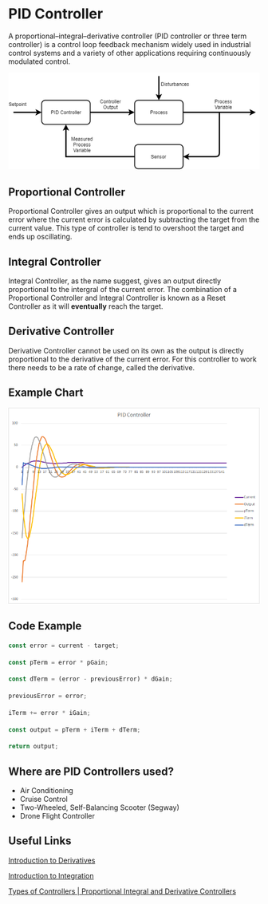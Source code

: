 # PID Controller

A proportional–integral–derivative controller (PID controller or three term controller) is a control loop feedback mechanism widely used in industrial control systems and a variety of other applications requiring continuously modulated control.

![](https://github.com/barend-erasmus/pid-controller/raw/master/images/diagram.png)

## Proportional Controller

Proportional Controller gives an output which is proportional to the current error where the current error is calculated by subtracting the target from the current value. This type of controller is tend to overshoot the target and ends up oscillating.

## Integral Controller

Integral Controller, as the name suggest, gives an output directly proportional to the intergral of the current error. The combination of a Proportional Controller and Integral Controller is known as a Reset Controller as it will **eventually** reach the target.

## Derivative Controller

Derivative Controller cannot be used on its own as the output is directly proportional to the derivative of the current error. For this controller to work there needs to be a rate of change, called the derivative.

## Example Chart
![](https://github.com/barend-erasmus/pid-controller/raw/master/images/chart.png)

## Code Example


```javascript
const error = current - target;

const pTerm = error * pGain;

const dTerm = (error - previousError) * dGain;

previousError = error;

iTerm += error * iGain;

const output = pTerm + iTerm + dTerm;

return output;
```

## Where are PID Controllers used?

* Air Conditioning
* Cruise Control
* Two-Wheeled, Self-Balancing Scooter (Segway)
* Drone Flight Controller


## Useful Links

[Introduction to Derivatives](https://www.mathsisfun.com/calculus/derivatives-introduction.html)

[Introduction to Integration](https://www.mathsisfun.com/calculus/integration-introduction.html)

[Types of Controllers | Proportional Integral and Derivative Controllers](https://www.electrical4u.com/types-of-controllers-proportional-integral-derivative-controllers/)


